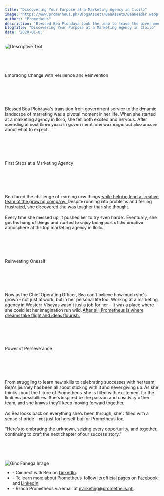 ```yaml
---
title: "Discovering Your Purpose at a Marketing Agency in Iloilo"
image: "https://www.prometheus.ph/BlogsAssets/BeaAssets/BeaHeader.webp"
authors: "Prometheus"
description: "Blessed Bea Plondaya took the leap to leave the government for what would become Western Visayas' 1st full-service marketing agency."
blogTitle: "Discovering Your Purpose at a Marketing Agency in Iloilo"
date: '2020-01-01'
---
```


<div style="display: flex;
    flex-direction: column;
    gap: 4rem;">

  <img src="/BlogsAssets/BeaAssets/BeaHeader.webp" alt="Descriptive Text" style="border-radius: 15px;">

<p className="text-[#FFFFFF] text-[20px] sm:text-[35px] pb-5 pt-10 font-bold">
    Embracing Change with Resilience and Reinvention
</p>

<p className="text-[#FFFFFF] sm:text-[28px] pb-5  sm:pb-10 ">
     Blessed Bea Plondaya's transition from government service to the
              dynamic landscape of marketing was a pivotal moment in her life.
              When she started at a marketing agency in Iloilo, she felt both
              excited and nervous. After spending almost three years in
              government, she was eager but also unsure about what to expect.
</p>

<p className="text-[#FFFFFF] text-[17px] sm:text-[35px] pb-5  pt-10 font-bold ">
 First Steps at a Marketing Agency
</p>

<p className="text-[#FFFFFF] sm:text-[28px] pb-5  sm:pb-10">
              Bea faced the challenge of learning new things
              <a
                href="https://www.prometheus.ph/creativedirection"
                className="text-blue-500"
              >
                while helping lead a creative team of the growing company.
              </a>
              Despite running into problems and feeling frustrated, she
              discovered she was tougher than she thought. <br /> <br />
              Every time she messed up, it pushed her to try even harder.
              Eventually, she got the hang of things and started to enjoy being
              part of the creative atmosphere at the top marketing agency in
              Iloilo.
</p>

<p className="text-[#FFFFFF] text-[20px]  sm:text-[35px] pb-5  pt-10  font-bold ">
   Reinventing Oneself
</p>

<p className="text-[#FFFFFF] sm:text-[28px]  pb-10 ">
              Now as the Chief Operating Officer, Bea can't believe how much
              she's grown – not just at work, but in her personal life too.
              Working at a marketing agency in Western Visayas wasn't just a job
              for her – it was a place where she could let her imagination run
              wild.
              <a
                href="https://www.prometheus.ph/works"
                className="text-blue-500"
              >
                After all, Prometheus is where dreams take flight and ideas
                flourish.
              </a>
</p>

<p className="text-[#FFFFFF] text-[20px]  pb-5  pt-10  sm:text-[35px] font-bold">
 Power of Perseverance
</p>

<p className="text-[#FFFFFF] sm:text-[28px] pb-10 ">
              From struggling to learn new skills to celebrating successes with
              her team, Bea's journey has been all about sticking with it and
              never giving up. As she thinks about the future of Prometheus, she
              is filled with excitement for the limitless possibilities. She's
              inspired by the passion and creativity of her team, and she knows
              they'll keep moving forward together. <br /> <br /> As Bea looks
              back on everything she's been through, she's filled with a sense
              of pride – not just for herself but for Prometheus too. <br />
              <br />
              “Here’s to embracing the unknown, seizing every opportunity, and
              together, continuing to craft the next chapter of our success
              story.”
</p>



<div>
<div className="w-full pb-10  flex justify-center items-center ">
<img
              src="/BlogsAssets/BeaAssets/BeaFooter.webp"
              className="w-[700px] rounded-2xl pb-10"
              alt="Gino Fanega Image"
            />
</div>
  <ul className="text-[#FFFFFF]  sm:text-[15px] flex flex-col gap-5  ">
<li> -  Connect with Bea on <a href="https://www.linkedin.com/in/blessed-bea-plondaya-782a12220/" className="text-blue-500">LinkedIn</a>. </li>
<li> - To learn more about Prometheus, follow its official pages on <a href="https://www.facebook.com/PrometheusPr" className="text-blue-500">Facebook</a> and <a href="https://www.linkedin.com/company/prometheusph/" className="text-blue-500">LinkedIn</a>. </li>
<li> - Reach Prometheus via email at <a href="mailto:marketing@prometheus.ph" className="text-blue-500">marketing@prometheus.ph</a>.</li>

</ul>
<!-- <meta name="author" content="Prometheus" />
<meta name="publish_date" property="og:publish_date" content="2024-05-13"> -->
<div>
